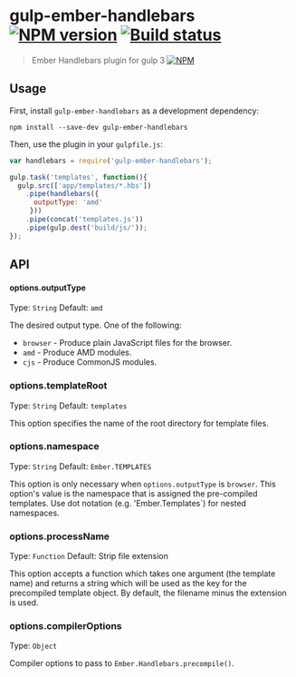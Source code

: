 # gulp-ember-handlebars [![NPM version][npm-image]][npm-url] [![Build status][travis-image]][travis-url]
> Ember Handlebars plugin for gulp 3
[![NPM](https://nodei.co/npm/<package>.png)](https://nodei.co/npm/gulp-ember-handlebars/)

## Usage

First, install `gulp-ember-handlebars` as a development dependency:

```shell
npm install --save-dev gulp-ember-handlebars
```

Then, use the plugin in your `gulpfile.js`:

```javascript
var handlebars = require('gulp-ember-handlebars');

gulp.task('templates', function(){
  gulp.src(['app/templates/*.hbs'])
    .pipe(handlebars({
      outputType: 'amd'
     }))
    .pipe(concat('templates.js'))
    .pipe(gulp.dest('build/js/'));
});
```

## API

#### options.outputType
Type: `String`
Default: `amd`

The desired output type. One of the following:

* `browser` - Produce plain JavaScript files for the browser.
* `amd` - Produce AMD modules.
* `cjs` - Produce CommonJS modules.

### options.templateRoot
Type: `String`
Default: `templates`

This option specifies the name of the root directory for template files.

### options.namespace
Type: `String`
Default: `Ember.TEMPLATES`

This option is only necessary when `options.outputType` is `browser`. This
option's value is the namespace that is assigned the pre-compiled templates.
Use dot notation (e.g. 'Ember.Templates`) for nested namespaces.

### options.processName
Type: `Function`
Default: Strip file extension

This option accepts a function which takes one argument (the template name)
and returns a string which will be used as the key for the precompiled
template object. By default, the filename minus the extension is used.

### options.compilerOptions
Type: `Object`

Compiler options to pass to `Ember.Handlebars.precompile()`.


[travis-url]: http://travis-ci.org/fuseelements/gulp-ember-handlebars
[travis-image]: https://secure.travis-ci.org/fuseelements/gulp-ember-handlebars.png?branch=master
[npm-url]: https://npmjs.org/package/gulp-ember-handlebars
[npm-image]: https://badge.fury.io/gh/fuseelements%2Fgulp-ember-handlebars.png
